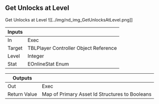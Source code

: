 ## Get Unlocks at Level
Get Unlocks at Level
![[../img/nd_img_GetUnlocksAtLevel.png]]

|Inputs||
|--|--|
| In | Exec |
| Target | TBLPlayer Controller Object Reference |
| Level | Integer |
| Stat | EOnlineStat Enum |

|Outputs||
|--|--|
| Out | Exec |
| Return Value | Map of Primary Asset Id Structures to Booleans |
